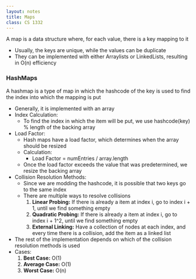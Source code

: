 ```yaml
---
layout: notes
title: Maps
class: CS 1332
---
```


A map is a data structure where, for each value, there is a key mapping to it
* Usually, the keys are unique, while the values can be duplicate
* They can be implemented with either Arraylists or LinkedLists, resulting in O(n) efficiency

### HashMaps
A hashmap is a type of map in which the hashcode of the key is used to find the index into which the mapping is put
* Generally, it is implemented with an array
* Index Calculation:
	* To find the index in which the item will be put, we use hashcode(key) % length of the backing array
* Load Factor:
	* Hash maps have a load factor, which determines when the array should be resized
	* Calculation:
		* Load Factor = numEntries / array.length
	* Once the load factor exceeds the value that was predetermined, we resize the backing array
* Collision Resolution Methods:
	* Since we are modding the hashcode, it is possible that two keys go to the same index
	* There are multiple ways to resolve collisions
		1. **Linear Probing:** If there is already a item at index i, go to index i + 1, until we find something empty
		2. **Quadratic Probing:** If there is already a item at index i, go to index i + 1^2, until we find something empty
		3. **External Linking:** Have a collection of nodes at each index, and every time there is a collision, add the item as a linked list
* The rest of the implementation depends on which of the collision resolution methods is used
* Cases:
	1. **Best Case:** O(1)
	2. **Average Case:** O(1)
	3. **Worst Case:** O(n)